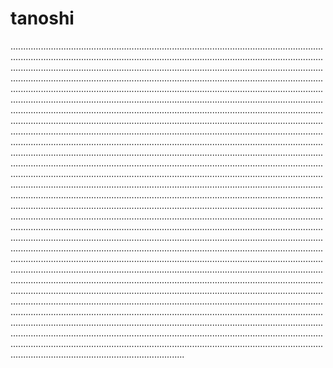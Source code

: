 # tanoshi

.................................................................................................................................................................................................................................................................................................................................................................................................................................................................................................................................................................................................................................................................................................................................................................................................................................................................................................................................................................................................................................................................................................................................................................................................................................................................................................................................................................................................................................................................................................................................................................................................................................................................................................................................................................................................................................................................................................................................................................................................................................................................................................................................................................................................................................................................................................................................................................................................................................................................................................................................................................................................................................................................................................................................................................................................................................................................................................................................................................................................................................................................................................................................................................................................................................................................................................................................................................................................................................................................................................................................................................................................................................................................................................................................................................................................................
